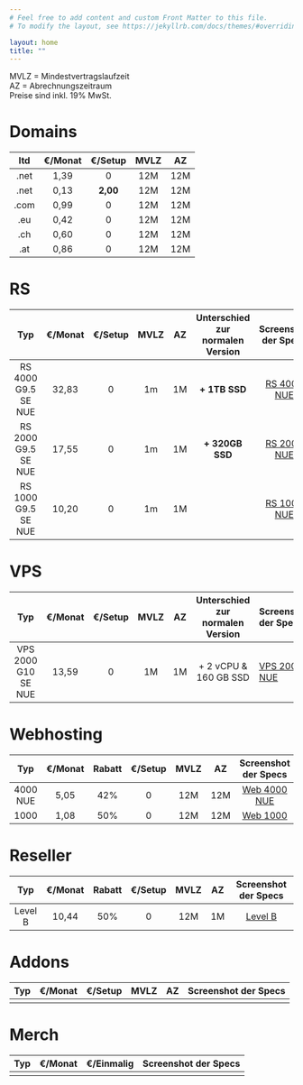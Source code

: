 ```yaml
---
# Feel free to add content and custom Front Matter to this file.
# To modify the layout, see https://jekyllrb.com/docs/themes/#overriding-theme-defaults

layout: home
title: ""
---
```


MVLZ = Mindestvertragslaufzeit   
AZ = Abrechnungszeitraum  
Preise sind inkl. 19% MwSt.  

Domains
===
|  ltd  | €/Monat | €/Setup  | MVLZ  |  AZ   |
| :---: | :-----: | :------: | :---: | :---: |
| .net  |  1,39   |    0     |  12M  |  12M  |
| .net  |  0,13   | **2,00** |  12M  |  12M  |
| .com  |  0,99   |    0     |  12M  |  12M  |
|  .eu  |  0,42   |    0     |  12M  |  12M  |
|  .ch  |  0,60   |    0     |  12M  |  12M  |
|  .at  |  0,86   |    0     |  12M  |  12M  |


RS
===
|         Typ         | €/Monat | €/Setup | MVLZ  |  AZ   | Unterschied zur normalen Version |         Screenshot der Specs          |
| :-----------------: | :-----: | :-----: | :---: | :---: | :------------------------------: | :-----------------------------------: |
| RS 4000 G9.5 SE NUE |  32,83  |    0    |  1m   |  1M   |          **+ 1TB SSD**           | [RS 4000 NUE](/images/rs4000nue.jpeg) |
| RS 2000 G9.5 SE NUE |  17,55  |    0    |  1m   |  1M   |         **+ 320GB SSD**          | [RS 2000 NUE](/images/rs2000nue.jpeg) |
| RS 1000 G9.5 SE NUE |  10,20  |    0    |  1m   |  1M   |                                  |  [RS 1000 NUE](/images/rs1000.jpeg)   |

 
 
VPS
===
|         Typ         | €/Monat | €/Setup | MVLZ  |   AZ   | Unterschied zur normalen Version | Screenshot der Specs |
| :-----------------: | :-----: | :-----: | :---: | :----: | :------------------------------: | :------------------- |
| VPS 2000 G10 SE NUE |  13,59  |    0    |  1M   | 1M | + 2 vCPU & 160 GB SSD | [VPS 2000 NUE](/images/vps2000nue.jpeg)|


Webhosting
===
|   Typ    | €/Monat | Rabatt | €/Setup | MVLZ  |  AZ   |          Screenshot der Specs          |
| :------: | :-----: | :----: | :-----: | :---: | :---: | :------------------------------------: |
| 4000 NUE |  5,05   |  42%   |    0    |  12M  |  12M  | [Web 4000 NUE](/images/ws4000nue.jpeg) |
|   1000   |  1,08   |  50%   |    0    |  12M  |  12M  |    [Web 1000](/images/web1000.jpeg)    |


Reseller
===
|   Typ   | €/Monat | Rabatt | €/Setup | MVLZ  |  AZ   |        Screenshot der Specs        |
| :-----: | :-----: | :----: | :-----: | :---: | :---: | :--------------------------------: |
| Level B |  10,44  |  50%   |    0    |  12M  |  1M   | [Level B](/images/reseller-b.jpeg) |



Addons
===
|  Typ  | €/Monat | €/Setup | MVLZ  |  AZ   | Screenshot der Specs |
| :---: | :-----: | :-----: | :---: | :---: | :------------------: |
|       |         |         |       |       |                      |


Merch
===
|  Typ  | €/Monat | €/Einmalig | Screenshot der Specs |
| :---: | :-----: | :--------: | :------------------: |
|       |         |            |                      |